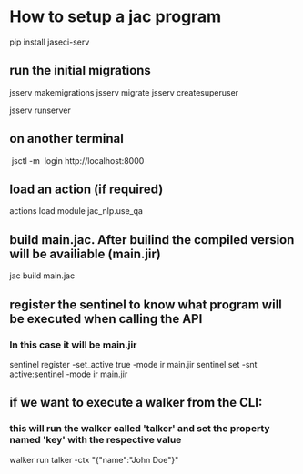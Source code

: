 # How to setup a jac program

pip install jaseci-serv
​
## run the initial migrations

jsserv makemigrations
jsserv migrate
jsserv createsuperuser


jsserv runserver

## on another terminal
​
jsctl -m
​
login http://localhost:8000
​
## load an action (if required)
actions load module jac_nlp.use_qa
​
## build main.jac. After builind the compiled version will be availiable (main.jir)
jac build main.jac
​
## register the sentinel to know what program will be executed when calling the API
### In this case it will be main.jir 
sentinel register -set_active true -mode ir main.jir
sentinel set -snt active:sentinel -mode ir main.jir
​
## if we want to execute a walker from the CLI:
### this will run the walker called 'talker' and set the property named 'key' with the respective value
walker run talker -ctx "{\"name\":\"John Doe\"}"